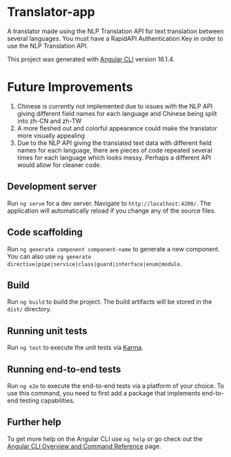 # Translator-app
A translator made using the NLP Translation API for text translation between several languages. You must have a RapidAPI Authentication Key in order to use the NLP Translation API. 

This project was generated with [Angular CLI](https://github.com/angular/angular-cli) version 16.1.4.

# Future Improvements
1. Chinese is currently not implemented due to issues with the NLP API giving different field names for each language and Chinese being split into zh-CN and zh-TW
2. A more fleshed out and colorful appearance could make the translator more visually appealing
3. Due to the NLP API giving the translated text data with different field names for each language, there are pieces of code repeated several times for each
   language which looks messy. Perhaps a different API would allow for cleaner code. 

## Development server

Run `ng serve` for a dev server. Navigate to `http://localhost:4200/`. The application will automatically reload if you change any of the source files.

## Code scaffolding

Run `ng generate component component-name` to generate a new component. You can also use `ng generate directive|pipe|service|class|guard|interface|enum|module`.

## Build

Run `ng build` to build the project. The build artifacts will be stored in the `dist/` directory.

## Running unit tests

Run `ng test` to execute the unit tests via [Karma](https://karma-runner.github.io).

## Running end-to-end tests

Run `ng e2e` to execute the end-to-end tests via a platform of your choice. To use this command, you need to first add a package that implements end-to-end testing capabilities.

## Further help

To get more help on the Angular CLI use `ng help` or go check out the [Angular CLI Overview and Command Reference](https://angular.io/cli) page.

